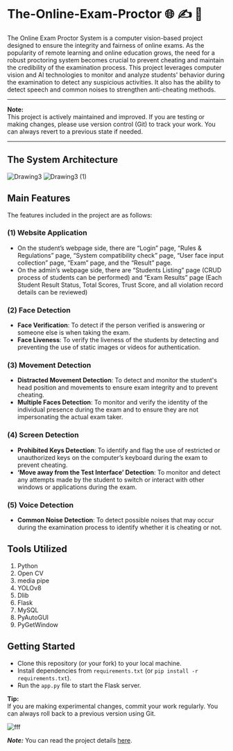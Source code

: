 # The-Online-Exam-Proctor :globe_with_meridians: :writing_hand: :rotating_light:

The Online Exam Proctor System is a computer vision-based project designed to ensure the integrity and fairness of online exams. As the popularity of remote learning and online education grows, the need for a robust proctoring system becomes crucial to prevent cheating and maintain the credibility of the examination process. This project leverages computer vision and AI technologies to monitor and analyze students' behavior during the examination to detect any suspicious activities. It also has the ability to detect speech and common noises to strengthen anti-cheating methods.

---

**Note:**  
This project is actively maintained and improved. If you are testing or making changes, please use version control (Git) to track your work. You can always revert to a previous state if needed.

---

## The System Architecture

![Drawing3](https://github.com/aungkhantmyat/The-Online-Exam-Proctor/assets/48421405/d1d1673a-a11f-4adb-9eae-d32f15e647fe)
![Drawing3 (1)](https://github.com/aungkhantmyat/The-Online-Exam-Proctor/assets/48421405/98bed9a3-6b34-4d05-b55f-4e2f3875a38b)

## Main Features

The features included in the project are as follows:

### (1) Website Application

- On the student’s webpage side, there are “Login” page, “Rules & Regulations” page, “System compatibility check” page, “User face input collection” page, “Exam” page, and the “Result” page.
- On the admin’s webpage side, there are “Students Listing” page (CRUD process of students can be performed) and “Exam Results” page (Each Student Result Status, Total Scores, Trust Score, and all violation record details can be reviewed)

### (2) Face Detection

- **Face Verification**: To detect if the person verified is answering or someone else is when taking the exam.
- **Face Liveness**: To verify the liveness of the students by detecting and preventing the use of static images or videos for authentication.

### (3) Movement Detection

- **Distracted Movement Detection**: To detect and monitor the student's head position and movements to ensure exam integrity and to prevent cheating.
- **Multiple Faces Detection**: To monitor and verify the identity of the individual presence during the exam and to ensure they are not impersonating the actual exam taker.

### (4) Screen Detection

- **Prohibited Keys Detection**: To identify and flag the use of restricted or unauthorized keys on the computer’s keyboard during the exam to prevent cheating.
- **‘Move away from the Test Interface’ Detection**: To monitor and detect any attempts made by the student to switch or interact with other windows or applications during the exam.

### (5) Voice Detection

- **Common Noise Detection**: To detect possible noises that may occur during the examination process to identify whether it is cheating or not.

## Tools Utilized

1. Python
2. Open CV
3. media pipe
4. YOLOv8
5. Dlib
6. Flask
7. MySQL
8. PyAutoGUI
9. PyGetWindow

## Getting Started

- Clone this repository (or your fork) to your local machine.
- Install dependencies from `requirements.txt` (or `pip install -r requirements.txt`).
- Run the `app.py` file to start the Flask server.

**Tip:**  
If you are making experimental changes, commit your work regularly. You can always roll back to a previous version using Git.

![fff](https://github.com/aungkhantmyat/The-Online-Exam-Proctor/assets/48421405/4721d814-7557-453e-8dc8-c792e229f937)

_**Note:**_ You can read the project details [here](https://github.com/aungkhantmyat/The-Online-Exam-Proctor/blob/main/OEP%20Project.pdf).
